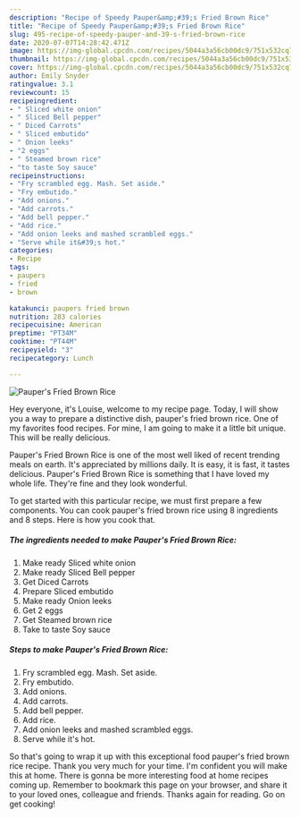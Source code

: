 ```yaml
---
description: "Recipe of Speedy Pauper&amp;#39;s Fried Brown Rice"
title: "Recipe of Speedy Pauper&amp;#39;s Fried Brown Rice"
slug: 495-recipe-of-speedy-pauper-and-39-s-fried-brown-rice
date: 2020-07-07T14:28:42.471Z
image: https://img-global.cpcdn.com/recipes/5044a3a56cb00dc9/751x532cq70/paupers-fried-brown-rice-recipe-main-photo.jpg
thumbnail: https://img-global.cpcdn.com/recipes/5044a3a56cb00dc9/751x532cq70/paupers-fried-brown-rice-recipe-main-photo.jpg
cover: https://img-global.cpcdn.com/recipes/5044a3a56cb00dc9/751x532cq70/paupers-fried-brown-rice-recipe-main-photo.jpg
author: Emily Snyder
ratingvalue: 3.1
reviewcount: 15
recipeingredient:
- " Sliced white onion"
- " Sliced Bell pepper"
- " Diced Carrots"
- " Sliced embutido"
- " Onion leeks"
- "2 eggs"
- " Steamed brown rice"
- "to taste Soy sauce"
recipeinstructions:
- "Fry scrambled egg. Mash. Set aside."
- "Fry embutido."
- "Add onions."
- "Add carrots."
- "Add bell pepper."
- "Add rice."
- "Add onion leeks and mashed scrambled eggs."
- "Serve while it&#39;s hot."
categories:
- Recipe
tags:
- paupers
- fried
- brown

katakunci: paupers fried brown 
nutrition: 283 calories
recipecuisine: American
preptime: "PT34M"
cooktime: "PT44M"
recipeyield: "3"
recipecategory: Lunch

---
```



![Pauper&#39;s Fried Brown Rice](https://img-global.cpcdn.com/recipes/5044a3a56cb00dc9/751x532cq70/paupers-fried-brown-rice-recipe-main-photo.jpg)

Hey everyone, it's Louise, welcome to my recipe page. Today, I will show you a way to prepare a distinctive dish, pauper&#39;s fried brown rice. One of my favorites food recipes. For mine, I am going to make it a little bit unique. This will be really delicious.



Pauper&#39;s Fried Brown Rice is one of the most well liked of recent trending meals on earth. It's appreciated by millions daily. It is easy, it is fast, it tastes delicious. Pauper&#39;s Fried Brown Rice is something that I have loved my whole life. They're fine and they look wonderful.


To get started with this particular recipe, we must first prepare a few components. You can cook pauper&#39;s fried brown rice using 8 ingredients and 8 steps. Here is how you cook that.

##### The ingredients needed to make Pauper&#39;s Fried Brown Rice:

1. Make ready  Sliced white onion
1. Make ready  Sliced Bell pepper
1. Get  Diced Carrots
1. Prepare  Sliced embutido
1. Make ready  Onion leeks
1. Get 2 eggs
1. Get  Steamed brown rice
1. Take to taste Soy sauce




##### Steps to make Pauper&#39;s Fried Brown Rice:

1. Fry scrambled egg. Mash. Set aside.
1. Fry embutido.
1. Add onions.
1. Add carrots.
1. Add bell pepper.
1. Add rice.
1. Add onion leeks and mashed scrambled eggs.
1. Serve while it&#39;s hot.




So that's going to wrap it up with this exceptional food pauper&#39;s fried brown rice recipe. Thank you very much for your time. I'm confident you will make this at home. There is gonna be more interesting food at home recipes coming up. Remember to bookmark this page on your browser, and share it to your loved ones, colleague and friends. Thanks again for reading. Go on get cooking!
